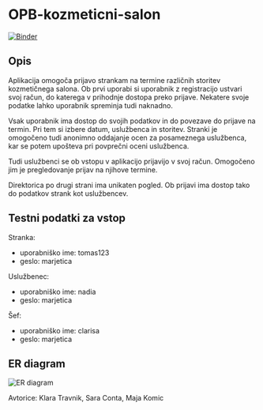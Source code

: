 # OPB-kozmeticni-salon
[![Binder](https://mybinder.org/badge_logo.svg)](https://mybinder.org/v2/gh/majbc1999/OPB-kozmeticni-salon/main?labpath=proxy%2F8081)

## Opis

Aplikacija omogoča prijavo strankam na termine različnih storitev kozmetičnega salona. Ob prvi uporabi si uporabnik z registracijo ustvari svoj račun, do katerega v prihodnje dostopa preko prijave. Nekatere svoje podatke lahko uporabnik spreminja tudi naknadno.  

Vsak uporabnik ima dostop do svojih podatkov in do povezave do prijave na termin. Pri tem si izbere datum, uslužbenca 
in storitev. Stranki je omogočeno tudi anonimno oddajanje ocen za posameznega uslužbenca, kar se potem upošteva pri povprečni oceni uslužbenca.  

Tudi uslužbenci se ob vstopu v aplikacijo prijavijo v svoj račun. Omogočeno jim je pregledovanje prijav na njihove termine.  

Direktorica po drugi strani ima unikaten pogled. Ob prijavi ima dostop tako do podatkov strank kot uslužbencev. 

## Testni podatki za vstop

Stranka: 
- uporabniško ime: tomas123
- geslo: marjetica

Uslužbenec:
- uporabniško ime: nadia
- geslo: marjetica

Šef: 
- uporabniško ime: clarisa
- geslo: marjetica

## ER diagram

![ER diagram](https://github.com/saraconta/OPB-kozmeticni-salon/blob/main/er_diagram/er_diagram.jpg)

Avtorice: Klara Travnik, Sara Conta, Maja Komic
